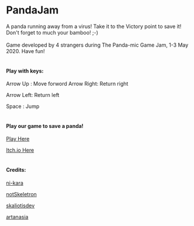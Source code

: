 # PandaJam

A panda running away from a virus! Take it to the Victory point to save it! 
<br/>
Don't forget to much your bamboo! ;-)
<br/>
<br/>
Game developed by 4 strangers during The Panda-mic Game Jam, 1-3 May 2020.
Have fun!
<br/>
<br/>
#### Play with keys: 

Arrow Up : Move forword
Arrow Right: Return right

Arrow Left: Return left

Space : Jump
<br/>
<br/>
#### Play our game to save a panda!

[Play Here](https://artanasia.github.io/PandaJam/index.html) 

[Itch.io Here](https://artanasia.itch.io/pandamic-runner)
<br/>
<br/>
#### Credits:

[ni-kara](https://github.com/ni-kara) 

[notSkeletron](https://github.com/notSkeletron)

[skaliotisdev](https://github.com/skaliotisdev)

[artanasia](https://github.com/artanasia)
